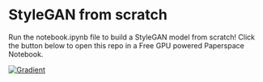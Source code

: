 # StyleGAN from scratch

Run the notebook.ipynb file to build a StyleGAN model from scratch! Click the button below to open this repo in a Free GPU powered Paperspace Notebook.

[![Gradient](https://assets.paperspace.io/img/gradient-badge.svg)](https://console.paperspace.com/github/Jameshskelton/StyleGAN-from-scratch?machine=Free-GPU)

